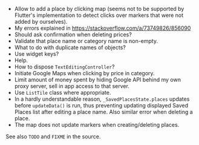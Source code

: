 - Allow to add a place by clicking map (seems not to be supported by Flutter's implementation
  to detect clicks over markers that were not added by ourselves).
- My errors explained in https://stackoverflow.com/a/73749826/856090
- Should ask confirmation when deleting prices?
- Validate that place name or category name is non-empty.
- What to do with duplicate names of objects?
- Use widget keys?
- Help.
- How to dispose `TextEditingController`?
- Initiate Google Maps when clicking by price in category.
- Limit amount of money spent by hiding Google API behind my own proxy server, sell in app
  access to that server.
- Use `ListTile` class where appropriate.
- In a hardly understandable reason, `_SavedPlacesState.places` updates before `updateData()` is
  run, thus preventing updating displayed Saved Places list after editing a place name.
  Also similar error when deleting a place.
- The map does not update markers when creating/deleting places.

See also `TODO` and `FIXME` in the source.